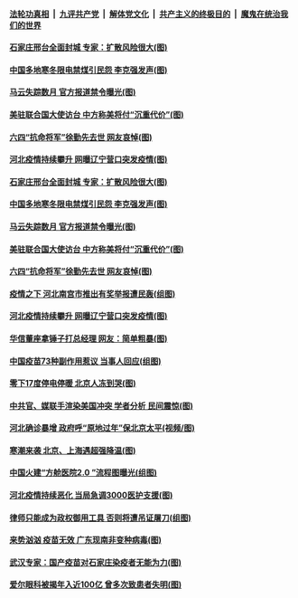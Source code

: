 

####  [法轮功真相](../../../../basic/blob/master/README.md?t=01092302) &nbsp;|&nbsp; [九评共产党](../../../../9ping.md/blob/master/README.md?t=01092302) &nbsp;|&nbsp; [解体党文化](../../../../jtdwh.md/blob/master/README.md?t=01092302)  &nbsp;|&nbsp; [共产主义的终极目的](../../../../gczydzjmd.md/blob/master/README.md?t=01092302) &nbsp;|&nbsp; [魔鬼在统治我们的世界](../../../../mgztzwmdsj.md/blob/master/README.md?t=01092302) 

#### [石家庄邢台全面封城 专家：扩散风险很大(图)](../pages/p1/958543.md?t=01092302) 

#### [中国多地寒冬限电禁煤引民怨 李克强发声(图)](../pages/p1/958528.md?t=01092302) 

#### [马云失踪数月 官方报道禁令曝光(图)](../pages/p1/958523.md?t=01092302) 

#### [美驻联合国大使访台 中方称美将付“沉重代价”(图)](../pages/p1/958463.md?t=01092302) 

#### [六四“抗命将军”徐勤先去世 网友哀悼(图)](../pages/p1/958487.md?t=01092302) 

#### [河北疫情持续攀升 网曝辽宁营口突发疫情(图)](../pages/p1/958437.md?t=01092302) 

#### [石家庄邢台全面封城 专家：扩散风险很大(图)](../pages/p1/958543.md?t=01092302) 

#### [中国多地寒冬限电禁煤引民怨 李克强发声(图)](../pages/p1/958528.md?t=01092302) 

#### [马云失踪数月 官方报道禁令曝光(图)](../pages/p1/958523.md?t=01092302) 

#### [美驻联合国大使访台 中方称美将付“沉重代价”(图)](../pages/p1/958463.md?t=01092302) 

#### [六四“抗命将军”徐勤先去世 网友哀悼(图)](../pages/p1/958487.md?t=01092302) 

#### [疫情之下 河北南宫市推出有奖举报遭民轰(组图)](../pages/p1/958472.md?t=01092302) 

#### [河北疫情持续攀升 网曝辽宁营口突发疫情(图)](../pages/p1/958437.md?t=01092302) 

#### [华信董座拿锤子打总经理 网友：简单粗暴(图)](../pages/p1/958446.md?t=01092302) 

#### [中国疫苗73种副作用惹议 当事人回应(组图)](../pages/p1/958418.md?t=01092302) 

#### [零下17度停电停暖 北京人冻到哭(图)](../pages/p1/958423.md?t=01092302) 

#### [中共官、媒联手渲染美国冲突 学者分析 民间震惊(图)](../pages/p1/958397.md?t=01092302) 

#### [河北确诊暴增 政府呼“原地过年”保北京太平(视频/图)](../pages/p1/958376.md?t=01092302) 

#### [寒潮来袭 北京、上海遇超强降温(图)](../pages/p1/958341.md?t=01092302) 

#### [中国火建“方舱医院2.0 ”流程图曝光(组图)](../pages/p1/958299.md?t=01092302) 

#### [河北疫情持续恶化 当局急调3000医护支援(图)](../pages/p1/958319.md?t=01092302) 

#### [律师只能成为政权御用工具 否则将遭吊证屠刀(组图)](../pages/p1/958325.md?t=01092302) 


#### [来势汹汹 疫苗无效 广东现南非变种病毒(图)](../pages/p1/958309.md?t=01092302) 

#### [武汉专家：国产疫苗对石家庄染疫者无能为力(图)](../pages/p1/958305.md?t=01092302) 

#### [爱尔眼科被揭年入近100亿 曾多次致患者失明(图)](../pages/p1/958247.md?t=01092302) 

